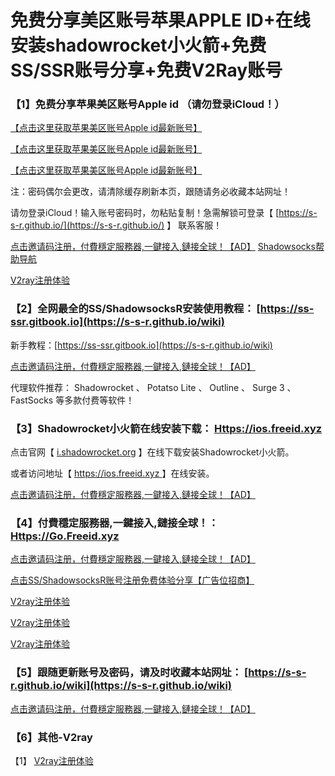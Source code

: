 # 免费分享美区账号苹果APPLE ID+在线安装shadowrocket小火箭+免费SS/SSR账号分享+免费V2Ray账号

### 【1】免费分享苹果美区账号Apple id （请勿登录iCloud！）

[【点击这里获取苹果美区账号Apple id最新账号】](https://shadowsockshelp.github.io/Shadowsocks/appleid.html)

[【点击这里获取苹果美区账号Apple id最新账号】](https://shadowsockshelp.github.io/Shadowsocks/appleid.html)

[【点击这里获取苹果美区账号Apple id最新账号】](https://shadowsockshelp.github.io/Shadowsocks/appleid.html)

注：密码偶尔会更改，请清除缓存刷新本页，跟随请务必收藏本站网址！

请勿登录iCloud！输入账号密码时，勿粘贴复制！急需解锁可登录【 [https://s-s-r.github.io/](https://s-s-r.github.io/) 】 联系客服！

[点击邀请码注册，付費穩定服務器,一鍵接入,鏈接全球！【AD】](https://s-s-r.github.io/) [Shadowsocks帮助导航](https://shadowsockshelp.github.io/)

[V2ray注册体验 ](https://v2server.github.io/)

### 【2】全网最全的SS/ShadowsocksR安装使用教程： [https://ss-ssr.gitbook.io](https://s-s-r.github.io/wiki)

新手教程：[https://ss-ssr.gitbook.io](https://s-s-r.github.io/wiki)

[点击邀请码注册，付費穩定服務器,一鍵接入,鏈接全球！【AD】](https://s-s-r.github.io/)

代理软件推荐： Shadowrocket 、 Potatso Lite 、 Outline 、 Surge 3 、 FastSocks 等多款付费等软件！

### 【3】Shadowrocket小火箭在线安装下载： [Https://ios.freeid.xyz](https://shadowsockshelp.github.io/ios)

点击官网【 [i.shadowrocket.org](https://shadowsockshelp.github.io/ios) 】在线下载安装Shadowrocket小火箭。

或者访问地址【 [https://ios.freeid.xyz ](https://shadowsockshelp.github.io/ios) 】在线安装。

[点击邀请码注册，付費穩定服務器,一鍵接入,鏈接全球！【AD】](https://s-s-r.github.io/)

### 【4】付費穩定服務器,一鍵接入,鏈接全球！： [Https://Go.Freeid.xyz](https://s-s-r.github.io/)

[点击邀请码注册，付費穩定服務器,一鍵接入,鏈接全球！【AD】](https://s-s-r.github.io/)

[点击SS/ShadowsocksR账号注册免费体验分享【广告位招商】](https://s-s-r.github.io/)

[V2ray注册体验 ](https://v2server.github.io/)

[V2ray注册体验 ](https://v2server.github.io/)

[V2ray注册体验 ](https://v2server.github.io/)

### 【5】跟随更新账号及密码，请及时收藏本站网址： [https://s-s-r.github.io/wiki](https://s-s-r.github.io/wiki)

[点击邀请码注册，付費穩定服務器,一鍵接入,鏈接全球！【AD】](https://s-s-r.github.io/)

### 【6】其他-V2ray

【1】 [V2ray注册体验 ](https://v2server.github.io/)
